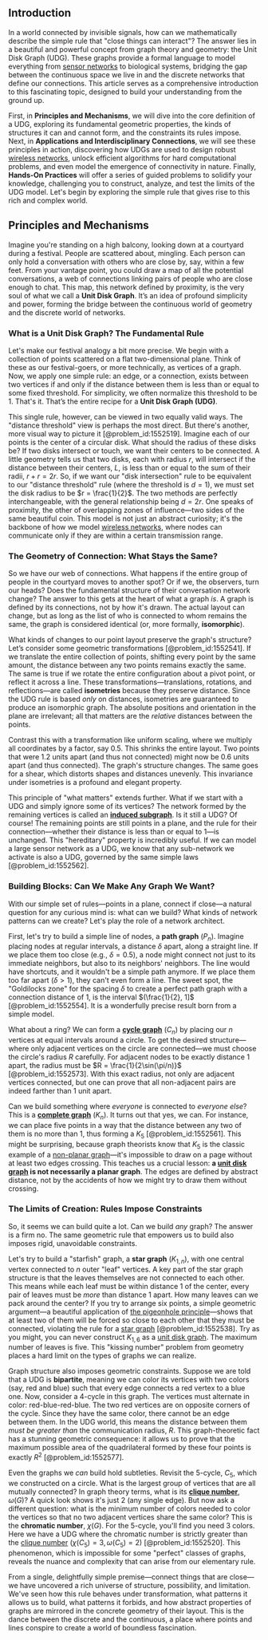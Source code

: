 ## Introduction
In a world connected by invisible signals, how can we mathematically describe the simple rule that "close things can interact"? The answer lies in a beautiful and powerful concept from graph theory and geometry: the Unit Disk Graph (UDG). These graphs provide a formal language to model everything from [sensor networks](@article_id:272030) to biological systems, bridging the gap between the continuous space we live in and the discrete networks that define our connections. This article serves as a comprehensive introduction to this fascinating topic, designed to build your understanding from the ground up.

First, in **Principles and Mechanisms**, we will dive into the core definition of a UDG, exploring its fundamental geometric properties, the kinds of structures it can and cannot form, and the constraints its rules impose. Next, in **Applications and Interdisciplinary Connections**, we will see these principles in action, discovering how UDGs are used to design robust [wireless networks](@article_id:272956), unlock efficient algorithms for hard computational problems, and even model the emergence of connectivity in nature. Finally, **Hands-On Practices** will offer a series of guided problems to solidify your knowledge, challenging you to construct, analyze, and test the limits of the UDG model. Let's begin by exploring the simple rule that gives rise to this rich and complex world.

## Principles and Mechanisms

Imagine you're standing on a high balcony, looking down at a courtyard during a festival. People are scattered about, mingling. Each person can only hold a conversation with others who are close by, say, within a few feet. From your vantage point, you could draw a map of all the potential conversations, a web of connections linking pairs of people who are close enough to chat. This map, this network defined by proximity, is the very soul of what we call a **Unit Disk Graph**. It’s an idea of profound simplicity and power, forming the bridge between the continuous world of geometry and the discrete world of networks.

### What is a Unit Disk Graph? The Fundamental Rule

Let's make our festival analogy a bit more precise. We begin with a collection of points scattered on a flat two-dimensional plane. Think of these as our festival-goers, or more technically, as vertices of a graph. Now, we apply one simple rule: an edge, or a connection, exists between two vertices if and only if the distance between them is less than or equal to some fixed threshold. For simplicity, we often normalize this threshold to be $1$. That's it. That’s the entire recipe for a **Unit Disk Graph (UDG)**.

This single rule, however, can be viewed in two equally valid ways. The "distance threshold" view is perhaps the most direct. But there's another, more visual way to picture it [@problem_id:1552519]. Imagine each of our points is the center of a circular disk. What should the radius of these disks be? If two disks intersect or touch, we want their centers to be connected. A little geometry tells us that two disks, each with radius $r$, will intersect if the distance between their centers, $L$, is less than or equal to the sum of their radii, $r+r = 2r$. So, if we want our "disk intersection" rule to be equivalent to our "distance threshold" rule (where the threshold is $d=1$), we must set the disk radius to be $r = \frac{1}{2}$. The two methods are perfectly interchangeable, with the general relationship being $d = 2r$. One speaks of proximity, the other of overlapping zones of influence—two sides of the same beautiful coin. This model is not just an abstract curiosity; it's the backbone of how we model [wireless networks](@article_id:272956), where nodes can communicate only if they are within a certain transmission range.

### The Geometry of Connection: What Stays the Same?

So we have our web of connections. What happens if the entire group of people in the courtyard moves to another spot? Or if we, the observers, turn our heads? Does the fundamental structure of their conversation network change? The answer to this gets at the heart of what a graph *is*. A graph is defined by its connections, not by how it's drawn. The actual layout can change, but as long as the list of who is connected to whom remains the same, the graph is considered identical (or, more formally, **isomorphic**).

What kinds of changes to our point layout preserve the graph's structure? Let’s consider some geometric transformations [@problem_id:1552541]. If we translate the entire collection of points, shifting every point by the same amount, the distance between any two points remains exactly the same. The same is true if we rotate the entire configuration about a pivot point, or reflect it across a line. These transformations—translations, rotations, and reflections—are called **isometries** because they preserve distance. Since the UDG rule is based *only* on distances, isometries are guaranteed to produce an isomorphic graph. The absolute positions and orientation in the plane are irrelevant; all that matters are the *relative* distances between the points.

Contrast this with a transformation like uniform scaling, where we multiply all coordinates by a factor, say $0.5$. This shrinks the entire layout. Two points that were $1.2$ units apart (and thus not connected) might now be $0.6$ units apart (and thus connected). The graph's structure changes. The same goes for a shear, which distorts shapes and distances unevenly. This invariance under isometries is a profound and elegant property.

This principle of "what matters" extends further. What if we start with a UDG and simply ignore some of its vertices? The network formed by the remaining vertices is called an **[induced subgraph](@article_id:269818)**. Is it still a UDG? Of course! The remaining points are still points in a plane, and the rule for their connection—whether their distance is less than or equal to 1—is unchanged. This "hereditary" property is incredibly useful. If we can model a large sensor network as a UDG, we know that any sub-network we activate is also a UDG, governed by the same simple laws [@problem_id:1552562].

### Building Blocks: Can We Make Any Graph We Want?

With our simple set of rules—points in a plane, connect if close—a natural question for any curious mind is: what can we build? What kinds of network patterns can we create? Let's play the role of a network architect.

First, let's try to build a simple line of nodes, a **path graph** ($P_n$). Imagine placing nodes at regular intervals, a distance $\delta$ apart, along a straight line. If we place them too close (e.g., $\delta = 0.5$), a node might connect not just to its immediate neighbors, but also to its neighbors' neighbors. The line would have shortcuts, and it wouldn't be a simple path anymore. If we place them too far apart ($\delta > 1$), they can't even form a line. The sweet spot, the "Goldilocks zone" for the spacing $\delta$ to create a perfect path graph with a connection distance of 1, is the interval $(\frac{1}{2}, 1]$ [@problem_id:1552554]. It is a wonderfully precise result born from a simple model.

What about a ring? We can form a **[cycle graph](@article_id:273229)** ($C_n$) by placing our $n$ vertices at equal intervals around a circle. To get the desired structure—where only adjacent vertices on the circle are connected—we must choose the circle's radius $R$ carefully. For adjacent nodes to be exactly distance 1 apart, the radius must be $R = \frac{1}{2\sin(\pi/n)}$ [@problem_id:1552573]. With this exact radius, not only are adjacent vertices connected, but one can prove that all non-adjacent pairs are indeed farther than 1 unit apart.

Can we build something where *everyone* is connected to *everyone else*? This is a **[complete graph](@article_id:260482)** ($K_n$). It turns out that yes, we can. For instance, we can place five points in a way that the distance between any two of them is no more than 1, thus forming a $K_5$ [@problem_id:1552561]. This might be surprising, because graph theorists know that $K_5$ is the classic example of a [non-planar graph](@article_id:261264)—it's impossible to draw on a page without at least two edges crossing. This teaches us a crucial lesson: **a [unit disk graph](@article_id:276431) is not necessarily a planar graph**. The edges are defined by abstract distance, not by the accidents of how we might try to draw them without crossing.

### The Limits of Creation: Rules Impose Constraints

So, it seems we can build quite a lot. Can we build *any* graph? The answer is a firm no. The same geometric rule that empowers us to build also imposes rigid, unavoidable constraints.

Let's try to build a "starfish" graph, a **star graph** ($K_{1,n}$), with one central vertex connected to $n$ outer "leaf" vertices. A key part of the star graph structure is that the leaves themselves are not connected to each other. This means while each leaf must be within distance 1 of the center, every pair of leaves must be *more* than distance 1 apart. How many leaves can we pack around the center? If you try to arrange six points, a simple geometric argument—a beautiful application of [the pigeonhole principle](@article_id:268204)—shows that at least two of them will be forced so close to each other that they must be connected, violating the rule for a [star graph](@article_id:271064) [@problem_id:1552538]. Try as you might, you can never construct $K_{1,6}$ as a [unit disk graph](@article_id:276431). The maximum number of leaves is five. This "kissing number" problem from geometry places a hard limit on the types of graphs we can realize.

Graph structure also imposes geometric constraints. Suppose we are told that a UDG is **bipartite**, meaning we can color its vertices with two colors (say, red and blue) such that every edge connects a red vertex to a blue one. Now, consider a 4-cycle in this graph. The vertices must alternate in color: red-blue-red-blue. The two red vertices are on opposite corners of the cycle. Since they have the same color, there cannot be an edge between them. In the UDG world, this means the distance between them *must be greater than* the communication radius, $R$. This graph-theoretic fact has a stunning geometric consequence: it allows us to prove that the maximum possible area of the quadrilateral formed by these four points is exactly $R^2$ [@problem_id:1552577].

Even the graphs we *can* build hold subtleties. Revisit the 5-cycle, $C_5$, which we constructed on a circle. What is the largest group of vertices that are all mutually connected? In graph theory terms, what is its **[clique number](@article_id:272220)**, $\omega(G)$? A quick look shows it's just 2 (any single edge). But now ask a different question: what is the minimum number of colors needed to color the vertices so that no two adjacent vertices share the same color? This is the **chromatic number**, $\chi(G)$. For the 5-cycle, you'll find you need 3 colors. Here we have a UDG where the chromatic number is strictly greater than the [clique number](@article_id:272220) ($\chi(C_5)=3, \omega(C_5)=2$) [@problem_id:1552520]. This phenomenon, which is impossible for some "perfect" classes of graphs, reveals the nuance and complexity that can arise from our elementary rule.

From a single, delightfully simple premise—connect things that are close—we have uncovered a rich universe of structure, possibility, and limitation. We've seen how this rule behaves under transformation, what patterns it allows us to build, what patterns it forbids, and how abstract properties of graphs are mirrored in the concrete geometry of their layout. This is the dance between the discrete and the continuous, a place where points and lines conspire to create a world of boundless fascination.